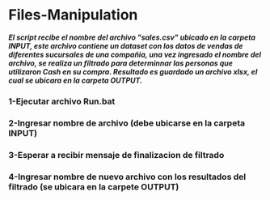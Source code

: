 # Files-Manipulation

***El script recibe el nombre del archivo "sales.csv" ubicado en la carpeta INPUT, este archivo contiene un dataset con los datos de vendas de diferentes sucursales de una compañia, una vez ingresado el nombre del archivo, se realiza un filtrado para determinnar las personas que utilizaron Cash en su compra. Resultado es guardado un archivo xlsx, el cual se ubicara en la carpeta OUTPUT.***

### 1-Ejecutar archivo Run.bat
### 2-Ingresar nombre de archivo (debe ubicarse en la carpeta INPUT)
### 3-Esperar a recibir mensaje de finalizacion de filtrado
### 4-Ingresar nombre de nuevo archivo con los resultados del filtrado (se ubicara en la carpete OUTPUT)
